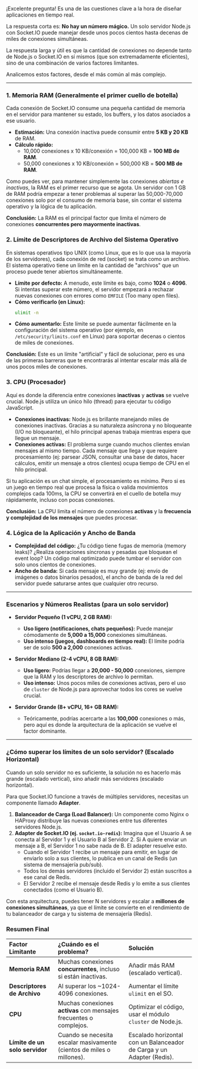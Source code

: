 ¡Excelente pregunta! Es una de las cuestiones clave a la hora de diseñar aplicaciones en tiempo real.

La respuesta corta es: **No hay un número mágico.** Un solo servidor Node.js con Socket.IO puede manejar desde unos pocos cientos hasta decenas de miles de conexiones simultáneas.

La respuesta larga y útil es que la cantidad de conexiones no depende tanto de Node.js o Socket.IO en sí mismos (que son extremadamente eficientes), sino de una combinación de varios factores limitantes.

Analicemos estos factores, desde el más común al más complejo.

---

### 1. Memoria RAM (Generalmente el primer cuello de botella)

Cada conexión de Socket.IO consume una pequeña cantidad de memoria en el servidor para mantener su estado, los buffers, y los datos asociados a ese usuario.

*   **Estimación:** Una conexión inactiva puede consumir entre **5 KB y 20 KB** de RAM.
*   **Cálculo rápido:**
    *   10,000 conexiones x 10 KB/conexión = 100,000 KB = **100 MB de RAM**.
    *   50,000 conexiones x 10 KB/conexión = 500,000 KB = **500 MB de RAM**.

Como puedes ver, para mantener simplemente las conexiones *abiertas e inactivas*, la RAM es el primer recurso que se agota. Un servidor con 1 GB de RAM podría empezar a tener problemas al superar las 50,000-70,000 conexiones solo por el consumo de memoria base, sin contar el sistema operativo y la lógica de tu aplicación.

**Conclusión:** La RAM es el principal factor que limita el número de conexiones **concurrentes pero mayormente inactivas**.

### 2. Límite de Descriptores de Archivo del Sistema Operativo

En sistemas operativos tipo UNIX (como Linux, que es lo que usa la mayoría de los servidores), cada conexión de red (socket) se trata como un archivo. El sistema operativo tiene un límite en la cantidad de "archivos" que un proceso puede tener abiertos simultáneamente.

*   **Límite por defecto:** A menudo, este límite es bajo, como **1024** o **4096**. Si intentas superar este número, el servidor empezará a rechazar nuevas conexiones con errores como `EMFILE` (Too many open files).
*   **Cómo verificarlo (en Linux):**
    ```bash
    ulimit -n
    ```
*   **Cómo aumentarlo:** Este límite se puede aumentar fácilmente en la configuración del sistema operativo (por ejemplo, en `/etc/security/limits.conf` en Linux) para soportar decenas o cientos de miles de conexiones.

**Conclusión:** Este es un límite "artificial" y fácil de solucionar, pero es una de las primeras barreras que te encontrarás al intentar escalar más allá de unos pocos miles de conexiones.

### 3. CPU (Procesador)

Aquí es donde la diferencia entre conexiones **inactivas** y **activas** se vuelve crucial. Node.js utiliza un único hilo (thread) para ejecutar tu código JavaScript.

*   **Conexiones inactivas:** Node.js es brillante manejando miles de conexiones inactivas. Gracias a su naturaleza asíncrona y no bloqueante (I/O no bloqueante), el hilo principal apenas trabaja mientras espera que llegue un mensaje.
*   **Conexiones activas:** El problema surge cuando muchos clientes envían mensajes al mismo tiempo. Cada mensaje que llega y que requiere procesamiento (ej: parsear JSON, consultar una base de datos, hacer cálculos, emitir un mensaje a otros clientes) ocupa tiempo de CPU en el hilo principal.

Si tu aplicación es un chat simple, el procesamiento es mínimo. Pero si es un juego en tiempo real que procesa la física o valida movimientos complejos cada 100ms, la CPU se convertirá en el cuello de botella muy rápidamente, incluso con pocas conexiones.

**Conclusión:** La CPU limita el número de conexiones **activas** y la **frecuencia y complejidad de los mensajes** que puedes procesar.

### 4. Lógica de la Aplicación y Ancho de Banda

*   **Complejidad del código:** ¿Tu código tiene fugas de memoria (memory leaks)? ¿Realiza operaciones síncronas y pesadas que bloquean el event loop? Un código mal optimizado puede tumbar el servidor con solo unos cientos de conexiones.
*   **Ancho de banda:** Si cada mensaje es muy grande (ej: envío de imágenes o datos binarios pesados), el ancho de banda de la red del servidor puede saturarse antes que cualquier otro recurso.

---

### Escenarios y Números Realistas (para un solo servidor)

*   **Servidor Pequeño (1 vCPU, 2 GB RAM):**
    *   **Uso ligero (notificaciones, chats pequeños):** Puede manejar cómodamente de **5,000 a 15,000** conexiones simultáneas.
    *   **Uso intenso (juegos, dashboards en tiempo real):** El límite podría ser de solo **500 a 2,000** conexiones activas.

*   **Servidor Mediano (2-4 vCPU, 8 GB RAM):**
    *   **Uso ligero:** Podrías llegar a **20,000 - 50,000** conexiones, siempre que la RAM y los descriptores de archivo lo permitan.
    *   **Uso intenso:** Unos pocos miles de conexiones activas, pero el uso de `cluster` de Node.js para aprovechar todos los cores se vuelve crucial.

*   **Servidor Grande (8+ vCPU, 16+ GB RAM):**
    *   Teóricamente, podrías acercarte a las **100,000** conexiones o más, pero aquí es donde la arquitectura de la aplicación se vuelve el factor dominante.

---

### ¿Cómo superar los límites de un solo servidor? (Escalado Horizontal)

Cuando un solo servidor no es suficiente, la solución no es hacerlo más grande (escalado vertical), sino añadir más servidores (escalado horizontal).

Para que Socket.IO funcione a través de múltiples servidores, necesitas un componente llamado **Adapter**.

1.  **Balanceador de Carga (Load Balancer):** Un componente como Nginx o HAProxy distribuye las nuevas conexiones entre tus diferentes servidores Node.js.
2.  **Adapter de Socket.IO (ej. `socket.io-redis`):** Imagina que el Usuario A se conecta al Servidor 1 y el Usuario B al Servidor 2. Si A quiere enviar un mensaje a B, el Servidor 1 no sabe nada de B. El adapter resuelve esto.
    *   Cuando el Servidor 1 recibe un mensaje para emitir, en lugar de enviarlo solo a sus clientes, lo publica en un canal de Redis (un sistema de mensajería pub/sub).
    *   Todos los demás servidores (incluido el Servidor 2) están suscritos a ese canal de Redis.
    *   El Servidor 2 recibe el mensaje desde Redis y lo emite a sus clientes conectados (como el Usuario B).

Con esta arquitectura, puedes tener N servidores y escalar a **millones de conexiones simultáneas**, ya que el límite se convierte en el rendimiento de tu balanceador de carga y tu sistema de mensajería (Redis).

### Resumen Final

| Factor Limitante | ¿Cuándo es el problema? | Solución |
| :--- | :--- | :--- |
| **Memoria RAM** | Muchas conexiones **concurrentes**, incluso si están inactivas. | Añadir más RAM (escalado vertical). |
| **Descriptores de Archivo** | Al superar los ~1024-4096 conexiones. | Aumentar el límite `ulimit` en el SO. |
| **CPU** | Muchas conexiones **activas** con mensajes frecuentes o complejos. | Optimizar el código, usar el módulo `cluster` de Node.js. |
| **Límite de un solo servidor** | Cuando se necesita escalar masivamente (cientos de miles o millones). | Escalado horizontal con un Balanceador de Carga y un Adapter (Redis). |